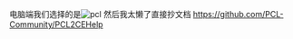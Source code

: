 电脑端我们选择的是![pcl](https://github.com/PCL-Community/PCL2-CE)
然后我太懒了直接抄文档
https://github.com/PCL-Community/PCL2CEHelp
